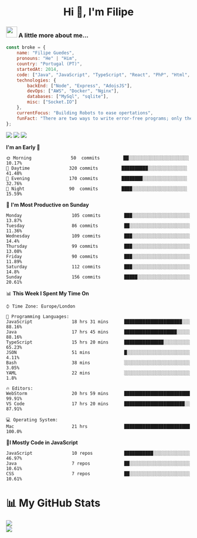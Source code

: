 <h1 align="center">Hi 👋, I'm Filipe</h1>

### <img src="https://media3.giphy.com/media/RbDKaczqWovIugyJmW/giphy.gif" width="30"> A little more about me...

```javascript
const broke = {
    name: "Filipe Guedes",
    pronouns: "He" | "Him",
    country: "Portugal (PT)",
    startedAt: 2014,
    code: ["Java", "JavaScript", "TypeScript", "React", "PhP", "Html", "Css",, "Sass"],
    technologies: {
        backEnd: ["Node", "Express", "AdoisJS"],
        devOps: ["AWS", "Docker", "Nginx"],
        databases: ["MySql", "sqlite"],
        misc: ["Socket.IO"]
    },
    currentFocus: "Building Robots to ease opertations",
    funFact: "There are two ways to write error-free programs; only the third one works"
};
```

[![](https://img.shields.io/badge/Twitter-blue?style=for-the-badge&logo=twitter&logoColor=white)](https://twitter.com/intent/follow?screen_name=no_cron)
[![](https://img.shields.io/badge/Discord-blue?style=for-the-badge&logo=discord&logoColor=white)](https://discord.com/users/927048366649671720)
![](https://img.shields.io/badge/LINKEDIN-red?style=for-the-badge&logo=twitter&logoColor=white)


**I'm an Early 🐤** 
```text
🌞 Morning               50  commits         ██░░░░░░░░░░░░░░░░░░░░░░░   10.17% 
🌆 Daytime               320 commits         ██████████░░░░░░░░░░░░░░░   41.48% 
🌃 Evening               170 commits         ████████░░░░░░░░░░░░░░░░░   32.76% 
🌙 Night                 90  commits         ████░░░░░░░░░░░░░░░░░░░░░   15.59%
```

📅 **I'm Most Productive on Sunday** 
```text
Monday                   105 commits         ███░░░░░░░░░░░░░░░░░░░░░░   13.87% 
Tuesday                  86 commits          ██░░░░░░░░░░░░░░░░░░░░░░░   11.36% 
Wednesday                109 commits         ███░░░░░░░░░░░░░░░░░░░░░░   14.4% 
Thursday                 99 commits          ███░░░░░░░░░░░░░░░░░░░░░░   13.08% 
Friday                   90 commits          ███░░░░░░░░░░░░░░░░░░░░░░   11.89% 
Saturday                 112 commits         ███░░░░░░░░░░░░░░░░░░░░░░   14.8% 
Sunday                   156 commits         █████░░░░░░░░░░░░░░░░░░░░   20.61%
```

📊 **This Week I Spent My Time On** 
```text
⌚︎ Time Zone: Europe/London

💬 Programming Languages: 
JavaScript               18 hrs 31 mins      ██████████████████████░░░   88.16%
Java                     17 hrs 45 mins      ████████████████████░░░░░   88.16%
TypeScript               15 hrs 20 mins      ███████████████░░░░░░░░░░   65.23%
JSON                     51 mins             █░░░░░░░░░░░░░░░░░░░░░░░░   4.11% 
Bash                     38 mins             ░░░░░░░░░░░░░░░░░░░░░░░░░   3.05% 
YAML                     22 mins             ░░░░░░░░░░░░░░░░░░░░░░░░░   1.8% 

🔥 Editors: 
WebStorm                 20 hrs 59 mins      █████████████████████████   99.91%
VS Code                  17 hrs 20 mins      ███████████████████████░░   87.91%

💻 Operating System: 
Mac                      21 hrs              █████████████████████████   100.0%

```

💎**I Mostly Code in JavaScript** 
```text
JavaScript               10 repos            ███████████░░░░░░░░░░░░░░   46.97% 
Java                     7 repos             ██░░░░░░░░░░░░░░░░░░░░░░░   10.61% 
CSS                      7 repos             ██░░░░░░░░░░░░░░░░░░░░░░░   10.61% 
```

📊 My GitHub Stats
======================

![](https://github-readme-stats.vercel.app/api?username=brokebrk&show_icons=true&count_private=true&theme=dracula)  
![](https://github-readme-stats.vercel.app/api/top-langs/?username=brokebrk&layout=compact&theme=dracula)
